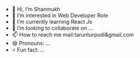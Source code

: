 - 👋 Hi, I’m Shanmukh
- 👀 I’m interested in Web Developer Role
- 🌱 I’m currently learning React Js
- 💞️ I’m looking to collaborate on ...
- 📫 How to reach me mail:tarunturpudi&gmail.com
- 😄 Pronouns: ...
- ⚡ Fun fact: ...

<!---
Shannu-King/Shannu-King is a ✨ special ✨ repository because its `README.md` (this file) appears on your GitHub profile.
You can click the Preview link to take a look at your changes.
--->
